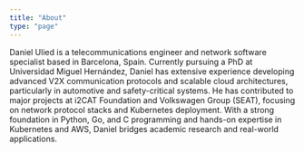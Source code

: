 ```yaml
---
title: "About"
type: "page"
---
```


Daniel Ulied is a telecommunications engineer and network software specialist based in Barcelona, Spain. Currently pursuing a PhD at Universidad Miguel Hernández, Daniel has extensive experience developing advanced V2X communication protocols and scalable cloud architectures, particularly in automotive and safety-critical systems. He has contributed to major projects at i2CAT Foundation and Volkswagen Group (SEAT), focusing on network protocol stacks and Kubernetes deployment. With a strong foundation in Python, Go, and C programming and hands-on expertise in Kubernetes and AWS, Daniel bridges academic research and real-world applications.
